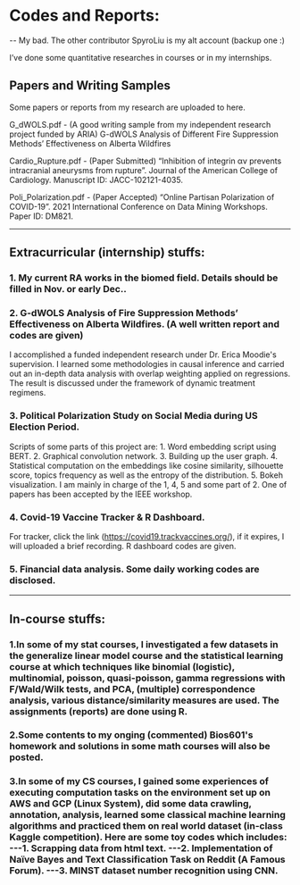 # Codes and Reports:

-- My bad. The other contributor SpyroLiu is my alt account (backup one :)

I’ve done some quantitative researches in courses or in my internships. 

## Papers and Writing Samples

Some papers or reports from my research are uploaded to here.

G_dWOLS.pdf - (A good writing sample from my independent research project funded by ARIA) G-dWOLS Analysis of Different Fire Suppression Methods’ Effectiveness on Alberta Wildfires

Cardio_Rupture.pdf - (Paper Submitted) “Inhibition of integrin αv prevents intracranial aneurysms from rupture”. Journal of the American College of Cardiology. Manuscript ID: JACC-102121-4035.

Poli_Polarization.pdf - (Paper Accepted) “Online Partisan Polarization of COVID-19”. 2021 International Conference on Data Mining Workshops. Paper ID: DM821.

-------------------------------------------------

## Extracurricular (internship) stuffs:

### 1. My current RA works in the biomed field. Details should be filled in Nov. or early Dec.. 

### 2. G-dWOLS Analysis of Fire Suppression Methods’ Effectiveness on Alberta Wildfires. (A well written report and codes are given)

I accomplished a funded independent research under Dr. Erica Moodie's supervision. I learned some methodologies in causal inference and carried out an in-depth data analysis with overlap weighting applied on regressions. The result is discussed under the framework of dynamic treatment regimens.

### 3. Political Polarization Study on Social Media during US Election Period. 

Scripts of some parts of this project are: 1. Word embedding script using BERT. 2. Graphical convolution network. 3. Building up the user graph. 4. Statistical computation on the embeddings like cosine similarity, silhouette score, topics frequency as well as the entropy of the distribution. 5. Bokeh visualization. I am mainly in charge of the 1, 4, 5 and some part of 2. One of papers has been accepted by the IEEE workshop.

### 4. Covid-19 Vaccine Tracker & R Dashboard. 

For tracker, click the link (https://covid19.trackvaccines.org/), if it expires, I will uploaded a brief recording. R dashboard codes are given.

### 5. Financial data analysis. Some daily working codes are disclosed.

-------------------------------------------------

## In-course stuffs:

### 1.In some of my stat courses, I investigated a few datasets in the generalize linear model course and the statistical learning course at which techniques like binomial (logistic), multinomial, poisson, quasi-poisson, gamma regressions with F/Wald/Wilk tests, and PCA, (multiple) correspondence analysis, various distance/similarity measures are used. The assignments (reports) are done using R. 

### 2.Some contents to my onging (commented) Bios601's homework and solutions in some math courses will also be posted. 

### 3.In some of my CS courses, I gained some experiences of executing computation tasks on the environment set up on AWS and GCP (Linux System), did some data crawling, annotation, analysis, learned some classical machine learning algorithms and practiced them on real world dataset (in-class Kaggle competition). Here are some toy codes which includes: ---1. Scrapping data from html text. ---2. Implementation of Naïve Bayes and Text Classification Task on Reddit (A Famous Forum).  ---3. MINST dataset number recognition using CNN.
